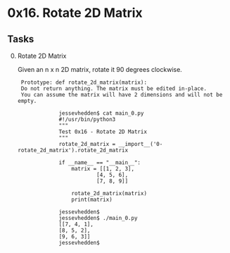 # 0x16. Rotate 2D Matrix

## Tasks
0. Rotate 2D Matrix


    Given an n x n 2D matrix, rotate it 90 degrees clockwise.

        Prototype: def rotate_2d_matrix(matrix):
        Do not return anything. The matrix must be edited in-place.
        You can assume the matrix will have 2 dimensions and will not be empty.

                    jessevhedden$ cat main_0.py
                    #!/usr/bin/python3
                    """
                    Test 0x16 - Rotate 2D Matrix
                    """
                    rotate_2d_matrix = __import__('0-rotate_2d_matrix').rotate_2d_matrix

                    if __name__ == "__main__":
                        matrix = [[1, 2, 3],
                                [4, 5, 6],
                                [7, 8, 9]]

                        rotate_2d_matrix(matrix)
                        print(matrix)

                    jessevhedden$
                    jessevhedden$ ./main_0.py
                    [[7, 4, 1],
                    [8, 5, 2],
                    [9, 6, 3]]
                    jessevhedden$

